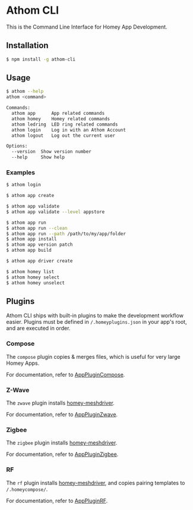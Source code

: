 # Athom CLI

This is the Command Line Interface for Homey App Development.

## Installation

```bash
$ npm install -g athom-cli
```

## Usage

```bash
$ athom --help
athom <command>

Commands:
  athom app      App related commands
  athom homey    Homey related commands
  athom ledring  LED ring related commands
  athom login    Log in with an Athom Account
  athom logout   Log out the current user

Options:
  --version  Show version number
  --help     Show help
```

### Examples

```bash
$ athom login

$ athom app create

$ athom app validate
$ athom app validate --level appstore

$ athom app run
$ athom app run --clean
$ athom app run --path /path/to/my/app/folder
$ athom app install
$ athom app version patch
$ athom app build

$ athom app driver create

$ athom homey list
$ athom homey select
$ athom homey unselect
```

## Plugins

Athom CLI ships with built-in plugins to make the development workflow easier. Plugins must be defined in `/.homeyplugins.json` in your app's root, and are executed in order.

### Compose
The `compose` plugin copies & merges files, which is useful for very large Homey Apps.

For documentation, refer to [AppPluginCompose](lib/AppPluginCompose/index.js).

### Z-Wave
The `zwave` plugin installs [homey-meshdriver](https://www.npmjs.com/package/homey-meshdriver).

For documentation, refer to [AppPluginZwave](lib/AppPluginZwave/index.js).

### Zigbee
The `zigbee` plugin installs [homey-meshdriver](https://www.npmjs.com/package/homey-meshdriver).

For documentation, refer to [AppPluginZigbee](lib/AppPluginZigbee/index.js).

### RF
The `rf` plugin installs [homey-meshdriver](https://www.npmjs.com/package/homey-rfdriver), and copies pairing templates to `/.homeycompose/`.

For documentation, refer to [AppPluginRF](lib/AppPluginRF/index.js).




